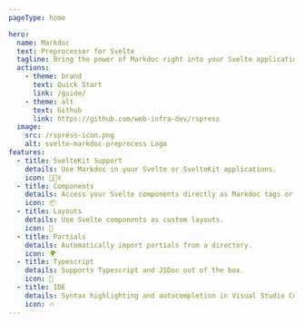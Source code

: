 ```yaml
---
pageType: home

hero:
  name: Markdoc
  text: Preprocessor for Svelte
  tagline: Bring the power of Markdoc right into your Svelte applications!
  actions:
    - theme: brand
      text: Quick Start
      link: /guide/
    - theme: alt
      text: Github
      link: https://github.com/web-infra-dev/rspress
  image:
    src: /rspress-icon.png
    alt: svelte-markdoc-preprocess Logo
features:
  - title: SvelteKit Support
    details: Use Markdoc in your Svelte or SvelteKit applications.
    icon: 🏃🏻‍♀️
  - title: Components
    details: Access your Svelte components directly as Markdoc tags or nodes.
    icon: 📦
  - title: Layouts
    details: Use Svelte components as custom layouts.
    icon: 🎨
  - title: Partials
    details: Automatically import partials from a directory.
    icon: 🌍
  - title: Typescript
    details: Supports Typescript and JSDoc out of the box.
    icon: 🌈
  - title: IDE
    details: Syntax highlighting and autocompletion in Visual Studio Code.
    icon: 🔥
---
```


